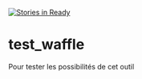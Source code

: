[![Stories in Ready](https://badge.waffle.io/jmarcm/test_waffle.png?label=ready&title=Ready)](https://waffle.io/jmarcm/test_waffle)
# test_waffle
Pour tester les possibilités de cet outil
